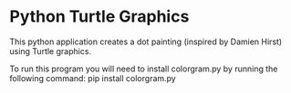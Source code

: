 # Python Turtle Graphics

This python application creates a dot painting (inspired by Damien Hirst) using Turtle graphics.

To run this program you will need to install colorgram.py by running the following command: pip install colorgram.py
